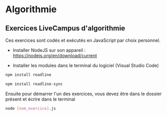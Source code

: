 # Algorithmie

## Exercices LiveCampus d'algorithmie

Ces exercices sont codés et exécutés en JavaScript par choix personnel.

* Installer NodeJS sur son appareil : https://nodejs.org/en/download/current

* Installer les modules dans le terminal du logiciel (Visual Studio Code)

```bash
npm install readline

npm install readline-sync
```

Ensuite pour démarrer l'un des exercices, vous devez être dans le dossier présent et écrire dans le terminal 


```bash
node [nom_exercice].js
```
